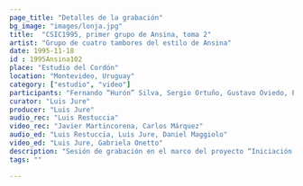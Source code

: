 ```yaml
---
page_title: "Detalles de la grabación"
bg_image: "images/lonja.jpg"
title:  "CSIC1995, primer grupo de Ansina, toma 2"  
artist: "Grupo de cuatro tambores del estilo de Ansina"  
date: 1995-11-18
id : 1995Ansina102
place: "Estudio del Cordón"  
location: "Montevideo, Uruguay"  
category: ["estudio", "video"]
participants: "Fernando “Hurón” Silva, Sergio Ortuño, Gustavo Oviedo, Edinson “Palo” Oviedo"  
curator: "Luis Jure"  
producer: "Luis Jure"  
audio_rec: "Luis Restuccia"  
video_rec: "Javier Martincorena, Carlos Márquez"  
audio_ed: "Luis Restuccia, Luis Jure, Daniel Maggiolo"  
video_ed: "Luis Jure, Gabriela Onetto"  
description: "Sesión de grabación en el marco del proyecto “Iniciación a la documentación y análisis del candombe afro-uruguayo” dirigido por Luis Jure, con financiación de la CSIC, Comisión Sectorial de Investigación Científica de la Universidad de la República. Edición original de 1995 para el video “Los tambores: tres llamadas”."  
tags: ""  

---
```

